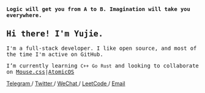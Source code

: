 <p>
    <samp>
        <strong>Logic will get you from A to B. Imagination will take you everywhere.</strong>
    </samp>
</p>
<h2>
    <samp>Hi there! I'm Yujie.</samp>
</h2>
<p>
    <samp>
        I'm a full-stack developer. I like open
        source, and most of the time I'm active on GitHub.
    </samp>
</p>
<p>
    <samp>
        I’m currently learning <code>C++</code> <code>Go</code> <code>Rust</code> and looking to collaborate on <a href="https://github.com/isArtJay/Mouse">Mouse.css</a>|<a href="https://github.com/isArtJay/AtomicOS">AtomicOS</a>
    </samp>
</p>
<p>
    <a href="https://t.me/yj_bian">
        Telegram
    </a>/
    <a href="https://twitter.com/yj_bian">
        Twitter
    </a>/
    <a href="https://mp.weixin.qq.com/s?__biz=MzU4OTc1NDc4Nw==&mid=100000240&idx=1&sn=5f2094cd5f83abfa7b0a2a2eeb50a0bb&chksm=7dc9f93c4abe702abb2d648140ec06009fda1a779674a1273e759a0e55a483cf51065a49ae5a&scene=18#wechat_redirect">
        WeChat
    </a>/
    <a href="https://leetcode-cn.com/u/yj_bian">
        LeetCode
    </a>/
    <a href="mailto:bianyujie@lien.run">
        Email
    </a>
</p>







